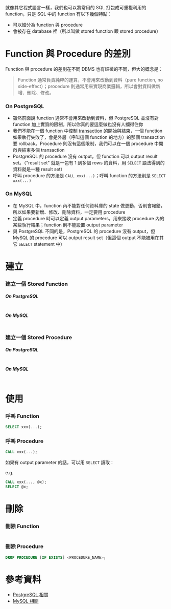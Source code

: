 就像其它程式語言一樣，我們也可以將常用的 SQL 打包成可重複利用的 function，只是 SQL 中的 function 有以下幾個特點：

- 可以細分為 function 與 procedure
- 會被存在 database 裡（所以叫做 stored function 跟 stored procedure）

# Function 與 Procedure 的差別

Function 與 procedure 的差別在不同 DBMS 也有細微的不同，但大的概念是：

>Function 通常負責純粹的運算，不會用來改動到資料（pure function, no side-effect）；procedure 則通常用來實現商業邏輯，所以會對資料做新增、刪除、修改。

### On PostgreSQL

- 雖然前面說 function 通常不會用來改動到資料，但 PostgreSQL 並沒有對 function 加上實質的限制，所以你真的要這麼做也沒有人攔得住你
- 我們不能在一個 function 中控制 [transaction](</Database/淺談 Database.md#Database Transaction>) 的開始與結束，一個 function 如果執行失敗了，會是外層（呼叫這個 function 的地方）的那個 transaction 要 rollback。Procedure 則沒有這個限制，我們可以在一個 procedure 中開啟與結束多個 transaction
- PostgreSQL 的 procedure 沒有 output，但 function 可以 output result set。（"result set" 就是一包有 1 到多個 rows 的資料，用 `SELECT` 語法得到的資料就是一種 result set）
- 呼叫 procedure 的方法是 `CALL xxx(...)`；呼叫 function 的方法則是 `SELECT xxx(...)`

### On MySQL

- 在 MySQL 中，function 內不能對任何資料庫的 state 做更動，否則會報錯，所以如果要新增、修改、刪除資料，一定要用 procedure
- 定義 procedure 時可以定義 output parameters，用來接收 procedure 內的某些執行結果；function 則不能設置 output parameter
- 與 PostgreSQL 不同的是，PostgreSQL 的 procedure 沒有 output，但 MySQL 的 procedure 可以 output result set（但這個 output 不能被用在其它 `SELECT` statement 中）


# 建立

### 建立一個 Stored Function

##### On PostgreSQL

```SQL
```

##### On MySQL

```SQL
```

### 建立一個 Stored Procedure

##### On PostgreSQL

```SQL
```

##### On MySQL

```SQL
```

# 使用

### 呼叫 Function

```SQL
SELECT xxx(...);
```

### 呼叫 Procedure

```SQL
CALL xxx(...);
```

如果有 output parameter 的話，可以用 `SELECT` 讀取：

e.g.

```SQL
CALL xxx(..., @x);
SELECT @x;
```

# 刪除

### 刪除 Function

```SQL
```

### 刪除 Procedure

```SQL
DROP PROCEDURE [IF EXISTS] <PROCEDURE_NAME>;
```

# 參考資料

- [PostgreSQL 相關](https://www.red-gate.com/simple-talk/databases/postgresql/functions-and-procedures-learning-postgresql-with-grant/)
- [MySQL 相關](https://stackoverflow.com/questions/3744209/mysql-procedure-vs-function-which-would-i-use-when)
